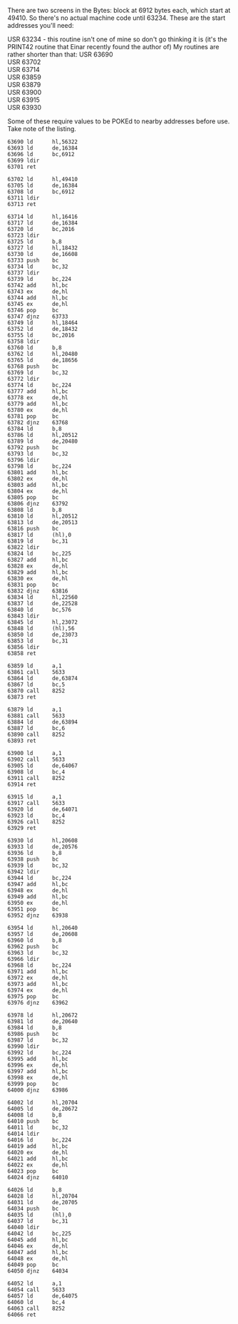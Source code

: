 
There are two screens in the Bytes: block at 6912 bytes each, which start at 49410. So there's no actual machine code until 63234. These are the start addresses you'll need:

USR 63234 - this routine isn't one of mine so don't go thinking it is (it's the PRINT42 routine that Einar recently found the author of)
My routines are rather shorter than that:
USR 63690  
USR 63702  
USR 63714  
USR 63859  
USR 63879  
USR 63900  
USR 63915  
USR 63930  

Some of these require values to be POKEd to nearby addresses before use. Take note of the listing.
```
63690 ld      hl,56322
63693 ld      de,16384
63696 ld      bc,6912
63699 ldir    
63701 ret   
```

```
63702 ld      hl,49410
63705 ld      de,16384
63708 ld      bc,6912
63711 ldir    
63713 ret    
```

```
63714 ld      hl,16416
63717 ld      de,16384
63720 ld      bc,2016
63723 ldir    
63725 ld      b,8
63727 ld      hl,18432
63730 ld      de,16608
63733 push    bc
63734 ld      bc,32
63737 ldir    
63739 ld      bc,224
63742 add     hl,bc
63743 ex      de,hl
63744 add     hl,bc
63745 ex      de,hl
63746 pop     bc
63747 djnz    63733
63749 ld      hl,18464
63752 ld      de,18432
63755 ld      bc,2016
63758 ldir    
63760 ld      b,8
63762 ld      hl,20480
63765 ld      de,18656
63768 push    bc
63769 ld      bc,32
63772 ldir    
63774 ld      bc,224
63777 add     hl,bc
63778 ex      de,hl
63779 add     hl,bc
63780 ex      de,hl
63781 pop     bc
63782 djnz    63768
63784 ld      b,8
63786 ld      hl,20512
63789 ld      de,20480
63792 push    bc
63793 ld      bc,32
63796 ldir    
63798 ld      bc,224
63801 add     hl,bc
63802 ex      de,hl
63803 add     hl,bc
63804 ex      de,hl
63805 pop     bc
63806 djnz    63792
63808 ld      b,8
63810 ld      hl,20512
63813 ld      de,20513
63816 push    bc
63817 ld      (hl),0
63819 ld      bc,31
63822 ldir    
63824 ld      bc,225
63827 add     hl,bc
63828 ex      de,hl
63829 add     hl,bc
63830 ex      de,hl
63831 pop     bc
63832 djnz    63816
63834 ld      hl,22560
63837 ld      de,22528
63840 ld      bc,576
63843 ldir    
63845 ld      hl,23072
63848 ld      (hl),56
63850 ld      de,23073
63853 ld      bc,31
63856 ldir    
63858 ret     
```

```
63859 ld      a,1
63861 call    5633
63864 ld      de,63874
63867 ld      bc,5
63870 call    8252
63873 ret     
```

```
63879 ld      a,1
63881 call    5633
63884 ld      de,63894
63887 ld      bc,6
63890 call    8252
63893 ret    
```

```
63900 ld      a,1
63902 call    5633
63905 ld      de,64067
63908 ld      bc,4
63911 call    8252
63914 ret     
```

```
63915 ld      a,1
63917 call    5633
63920 ld      de,64071
63923 ld      bc,4
63926 call    8252
63929 ret     
```

```
63930 ld      hl,20608
63933 ld      de,20576
63936 ld      b,8
63938 push    bc
63939 ld      bc,32
63942 ldir    
63944 ld      bc,224
63947 add     hl,bc
63948 ex      de,hl
63949 add     hl,bc
63950 ex      de,hl
63951 pop     bc
63952 djnz    63938

63954 ld      hl,20640
63957 ld      de,20608
63960 ld      b,8
63962 push    bc
63963 ld      bc,32
63966 ldir    
63968 ld      bc,224
63971 add     hl,bc
63972 ex      de,hl
63973 add     hl,bc
63974 ex      de,hl
63975 pop     bc
63976 djnz    63962

63978 ld      hl,20672
63981 ld      de,20640
63984 ld      b,8
63986 push    bc
63987 ld      bc,32
63990 ldir    
63992 ld      bc,224
63995 add     hl,bc
63996 ex      de,hl
63997 add     hl,bc
63998 ex      de,hl
63999 pop     bc
64000 djnz    63986

64002 ld      hl,20704
64005 ld      de,20672
64008 ld      b,8
64010 push    bc
64011 ld      bc,32
64014 ldir    
64016 ld      bc,224
64019 add     hl,bc
64020 ex      de,hl
64021 add     hl,bc
64022 ex      de,hl
64023 pop     bc
64024 djnz    64010

64026 ld      b,8
64028 ld      hl,20704
64031 ld      de,20705
64034 push    bc
64035 ld      (hl),0
64037 ld      bc,31
64040 ldir    
64042 ld      bc,225
64045 add     hl,bc
64046 ex      de,hl
64047 add     hl,bc
64048 ex      de,hl
64049 pop     bc
64050 djnz    64034

64052 ld      a,1
64054 call    5633
64057 ld      de,64075
64060 ld      bc,4
64063 call    8252
64066 ret     
```
